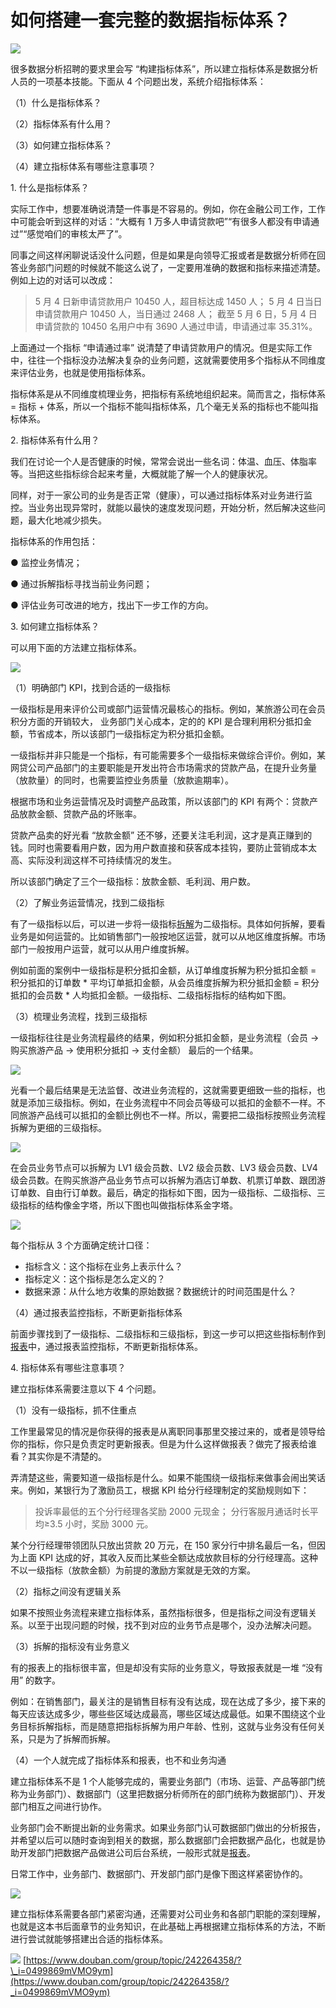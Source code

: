 # 如何搭建一套完整的数据指标体系？
![](https://img2.doubanio.com/view/group_topic/l/public/p481900262.webp)

很多数据分析招聘的要求里会写 “构建指标体系”，所以建立指标体系是数据分析人员的一项基本技能。下面从 4 个问题出发，系统介绍指标体系：

（1）什么是指标体系？

（2）指标体系有什么用？

（3）如何建立指标体系？

（4）建立指标体系有哪些注意事项？

1\. 什么是指标体系？

实际工作中，想要准确说清楚一件事是不容易的。例如，你在金融公司工作，工作中可能会听到这样的对话：“大概有 1 万多人申请贷款吧”“有很多人都没有申请通过”“感觉咱们的审核太严了”。

同事之间这样闲聊说话没什么问题，但是如果是向领导汇报或者是数据分析师在回答业务部门问题的时候就不能这么说了，一定要用准确的数据和指标来描述清楚。例如上边的对话可以改成：

> 5 月 4 日新申请贷款用户 10450 人，超目标达成 1450 人； 5 月 4 日当日申请贷款用户 10450 人，当日通过 2468 人； 截至 5 月 6 日，5 月 4 日申请贷款的 10450 名用户中有 3690 人通过申请，申请通过率 35.31%。

上面通过一个指标 “申请通过率” 说清楚了申请贷款用户的情况。但是实际工作中，往往一个指标没办法解决复杂的业务问题，这就需要使用多个指标从不同维度来评估业务，也就是使用指标体系。

指标体系是从不同维度梳理业务，把指标有系统地组织起来。简而言之，指标体系 = 指标 + 体系，所以一个指标不能叫指标体系，几个毫无关系的指标也不能叫指标体系。

2\. 指标体系有什么用？

我们在讨论一个人是否健康的时候，常常会说出一些名词：体温、血压、体脂率等。当把这些指标综合起来考量，大概就能了解一个人的健康状况。

同样，对于一家公司的业务是否正常（健康），可以通过指标体系对业务进行监控。当业务出现异常时，就能以最快的速度发现问题，开始分析，然后解决这些问题，最大化地减少损失。

指标体系的作用包括：

● 监控业务情况；

● 通过拆解指标寻找当前业务问题；

● 评估业务可改进的地方，找出下一步工作的方向。

3\. 如何建立指标体系？

可以用下面的方法建立指标体系。

![](https://img2.doubanio.com/view/group_topic/l/public/p481900261.webp)

（1）明确部门 KPI，找到合适的一级指标

一级指标是用来评价公司或部门运营情况最核心的指标。例如，某旅游公司在会员积分方面的开销较大， 业务部门关心成本，定的的 KPI 是合理利用积分抵扣金额，节省成本，所以该部门一级指标定为积分抵扣金额。

一级指标并非只能是一个指标，有可能需要多个一级指标来做综合评价。例如，某网贷公司产品部门的主要职能是开发出符合市场需求的贷款产品，在提升业务量（放款量）的同时，也需要监控业务质量（放款逾期率）。

根据市场和业务运营情况及时调整产品政策，所以该部门的 KPI 有两个：贷款产品放款金额、贷款产品的坏账率。

贷款产品卖的好光看 “放款金额” 还不够，还要关注毛利润，这才是真正赚到的钱。同时也需要看用户数，因为用户数直接和获客成本挂钩，要防止营销成本太高、实际没利润这样不可持续情况的发生。

所以该部门确定了三个一级指标：放款金额、毛利润、用户数。

（2）了解业务运营情况，找到二级指标

有了一级指标以后，可以进一步将一级指标[拆解](https://link.zhihu.com/?target=http%3A%2F%2Fmp.weixin.qq.com%2Fs%3F__biz%3DMzAxMTMwNTMxMQ%3D%3D%26mid%3D2649248793%26idx%3D2%26sn%3D1fe86f3083bd9c8ad1a427898199c71c%26chksm%3D835fdc29b428553fabf47f23dc05f8f6c296cbcc06ce7e409ff712e81141fbf9ad0aa9b2b99d%26scene%3D21%23wechat_redirect)为二级指标。具体如何拆解，要看业务是如何运营的。比如销售部门一般按地区运营，就可以从地区维度拆解。市场部门一般按用户运营，就可以从用户维度拆解。

例如前面的案例中一级指标是积分抵扣金额，从订单维度拆解为积分抵扣金额 = 积分抵扣的订单数 \* 平均订单抵扣金额，从会员维度拆解为积分抵扣金额 = 积分抵扣的会员数 \* 人均抵扣金额。一级指标、二级指标指标的结构如下图。

（3）梳理业务流程，找到三级指标

一级指标往往是业务流程最终的结果，例如积分抵扣金额，是业务流程（会员 -> 购买旅游产品 -> 使用积分抵扣 -> 支付金额） 最后的一个结果。

![](https://img2.doubanio.com/view/group_topic/l/public/p481900263.webp)

光看一个最后结果是无法监督、改进业务流程的，这就需要更细致一些的指标，也就是添加三级指标。例如，在业务流程中不同会员等级可以抵扣的金额不一样。不同旅游产品线可以抵扣的金额比例也不一样。所以，需要把二级指标按照业务流程拆解为更细的三级指标。

![](https://img1.doubanio.com/view/group_topic/l/public/p481900267.webp)

在会员业务节点可以拆解为 LV1 级会员数、LV2 级会员数、LV3 级会员数、LV4 级会员数。在购买旅游产品业务节点可以拆解为酒店订单数、机票订单数、跟团游订单数、自由行订单数。最后，确定的指标如下图，因为一级指标、二级指标、三级指标的结构像金字塔，所以下图也叫做指标体系金字塔。

![](https://img1.doubanio.com/view/group_topic/l/public/p481900269.webp)

每个指标从 3 个方面确定统计口径：

-   指标含义：这个指标在业务上表示什么？
-   指标定义：这个指标是怎么定义的？
-   数据来源：从什么地方收集的原始数据？数据统计的时间范围是什么？

（4）通过报表监控指标，不断更新指标体系

前面步骤找到了一级指标、二级指标和三级指标，到这一步可以把这些指标制作到[报表](https://www.zhihu.com/question/57514216/answer/1624568240)中，通过报表监控指标，不断更新指标体系。

4\. 指标体系有哪些注意事项？

建立指标体系需要注意以下 4 个问题。

（1）没有一级指标，抓不住重点

工作里最常见的情况是你获得的报表是从离职同事那里交接过来的，或者是领导给你的指标，你只是负责定时更新报表。但是为什么这样做报表？做完了报表给谁看？其实你是不清楚的。

弄清楚这些，需要知道一级指标是什么。如果不能围绕一级指标来做事会闹出笑话来。例如，某银行为了激励员工，根据 KPI 给分行经理制定的奖励规则如下：

> 投诉率最低的五个分行经理各奖励 2000 元现金； 分行客服月通话时长平均≥3.5 小时，奖励 3000 元。

某个分行经理带领团队只放出贷款 20 万元，在 150 家分行中排名最后一名，但因为上面 KPI 达成的好，其收入反而比某些全额达成放款目标的分行经理高。这种不以一级指标（放款金额）为前提的激励方案就是无效的方案。

（2）指标之间没有逻辑关系

如果不按照业务流程来建立指标体系，虽然指标很多，但是指标之间没有逻辑关系。以至于出现问题的时候，找不到对应的业务节点是哪个，没办法解决问题。

（3）拆解的指标没有业务意义

有的报表上的指标很丰富，但是却没有实际的业务意义，导致报表就是一堆 “没有用” 的数字。

例如：在销售部门，最关注的是销售目标有没有达成，现在达成了多少，接下来的每天应该达成多少，哪些些区域达成最高，哪些区域达成最低。如果不围绕这个业务目标拆解指标，而是随意把指标拆解为用户年龄、性别，这就与业务没有任何关系，只是为了拆解而拆解。

（4）一个人就完成了指标体系和报表，也不和业务沟通

建立指标体系不是 1 个人能够完成的，需要业务部门（市场、运营、产品等部门统称为业务部门）、数据部门（这里把数据分析师所在的部门统称为数据部门）、开发部门相互之间进行协作。

业务部门会不断提出新的业务需求。如果业务部门认可数据部门做出的分析报告，并希望以后可以随时查询到相关的数据，那么数据部门会把数据产品化，也就是协助开发部门把数据产品做进公司后台系统，一般形式就是[报表](https://www.zhihu.com/question/57514216/answer/1624568240)。

日常工作中，业务部门、数据部门、开发部门部门是像下图这样紧密协作的。

![](https://img3.doubanio.com/view/group_topic/l/public/p481900270.webp)

建立指标体系需要各部门紧密沟通，还需要对公司业务和各部门职能的深刻理解，也就是这本书后面章节的业务知识，在此基础上再根据建立指标体系的方法，不断进行尝试就能够搭建出合适的指标体系。

![](https://img9.doubanio.com/view/group_topic/l/public/p481900375.webp) 
 [https://www.douban.com/group/topic/242264358/?\_i=0499869mVMO9ym](https://www.douban.com/group/topic/242264358/?_i=0499869mVMO9ym)
